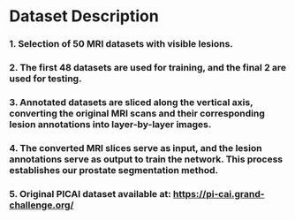 # Dataset Description

### 1. Selection of 50 MRI datasets with visible lesions.

### 2. The first 48 datasets are used for training, and the final 2 are used for testing.

### 3. Annotated datasets are sliced along the vertical axis, converting the original MRI scans and their corresponding lesion annotations into layer-by-layer images.

### 4. The converted MRI slices serve as input, and the lesion annotations serve as output to train the network. This process establishes our prostate segmentation method.

### 5. Original PICAI dataset available at: https://pi-cai.grand-challenge.org/
